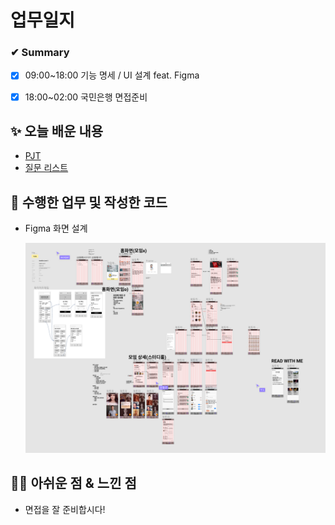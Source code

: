 # 업무일지

### ✔ Summary

- [x] 09:00~18:00 기능 명세 / UI 설계 feat. Figma
- [x] 18:00~02:00 국민은행 면접준비



## ✨ 오늘 배운 내용

- [PJT](./PJT/PJT.md)
- [질문 리스트](./interview/면접리스트.md)




## 👀 수행한 업무 및 작성한 코드

- Figma 화면 설계

  ![image-20210720180558658](README.assets/image-20210720180558658.png)



## 🐱‍💻 아쉬운 점 & 느낀 점

- 면접을 잘 준비합시다!

 

